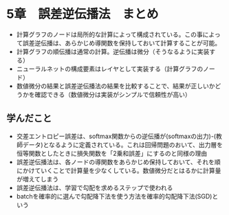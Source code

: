# 5章　誤差逆伝播法　まとめ

- 計算グラフのノードは局所的な計算によって構成されている。この事によって誤差逆伝播は、あらかじめ導関数を保持しておいて計算することが可能。
- 計算グラフの順伝播は通常の計算。逆伝播は微分（そうなるように実装する）
- ニューラルネットの構成要素はレイヤとして実装する（計算グラフのノード）
- 数値微分の結果と誤差逆伝播法の結果を比較することで、結果が正しいかどうかを確認できる（数値微分は実装がシンプルで信頼性が高い）

## 学んだこと

- 交差エントロピー誤差は、softmax関数からの逆伝播が(softmaxの出力)-(教師データ)となるように定義されている。これは回帰問題のおいて、出力層を恒等関数としたときに損失関数を「2乗和誤差」にするのと同様の理由
- 誤差逆伝播法は、各ノードの導関数をあらかじめ保持しておいて、それを順にかけていくことで計算量を少なくしている。数値微分だとはるかに計算量が増えてしまう
- 誤差逆伝播法は、学習で勾配を求めるステップで使われる
- batchを確率的に選んで勾配降下法を使う方法を確率的勾配降下法(SGD)という
